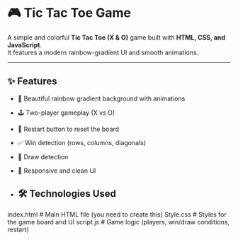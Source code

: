 # 🎮 Tic Tac Toe Game

A simple and colorful **Tic Tac Toe (X & O)** game built with **HTML, CSS, and JavaScript**.  
It features a modern rainbow-gradient UI and smooth animations.

---

## ✨ Features
- 🎨 Beautiful rainbow gradient background with animations
- 🕹️ Two-player gameplay (X vs O)
- 🔄 Restart button to reset the board
- ✅ Win detection (rows, columns, diagonals)
- 🤝 Draw detection
- 📱 Responsive and clean UI

  
- ## 🛠️ Technologies Used

index.html # Main HTML file (you need to create this)
Style.css # Styles for the game board and UI
script.js # Game logic (players, win/draw conditions, restart)


